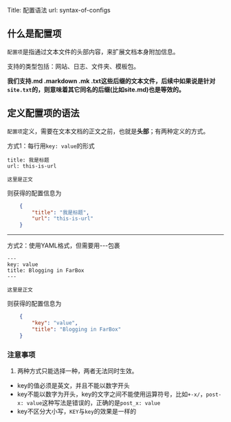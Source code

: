 Title: 配置语法
url: syntax-of-configs


## 什么是配置项

`配置项`是指通过文本文件的头部内容，来扩展文档本身附加信息。

支持的类型包括：网站、日志、文件夹、模板包。

**我们支持.md .markdown .mk .txt这些后缀的文本文件，后续中如果说是针对`site.txt`的，则意味着其它同名的后缀(比如site.md)也是等效的。**



## 定义配置项的语法

`配置项`定义，需要在文本文档的正文之前，也就是**头部**；有两种定义的方式。

方式1：每行用`key: value`的形式

```
title: 我是标题
url: this-is-url

这里是正文
```

则获得的配置信息为

```json
	{
		"title": "我是标题",
		"url": "this-is-url"
	}
```

- - - - - -


方式2：使用YAML格式，但需要用---包裹
```
---
key: value
title: Blogging in FarBox
---

这里是正文
```

则获得的配置信息为

```json
	{
		"key": "value",
		"title": "Blogging in FarBox"
	}
```


### 注意事项
1. 两种方式只能选择一种，两者无法同时生效。
- key的值必须是英文，并且不能以数字开头
- key不能以数字为开头，key的文字之间不能使用运算符号，比如`+-x/`，`post-x: value`这种写法是错误的，正确的是`post_x: value`
- key不区分大小写，`KEY`与`key`的效果是一样的



